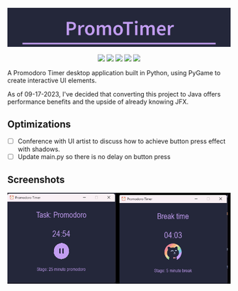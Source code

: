 
<p align="center">
  <img src="assets/logo.png">
</p>

<p align="center">
  <img src="https://img.shields.io/github/license/nuiben/promodoro?style=for-the-badge">
  <img src="https://img.shields.io/github/stars/nuiben/promodoro?style=for-the-badge">
  <img src="https://img.shields.io/github/issues/nuiben/promodoro?color=blueviolet&style=for-the-badge">
  <img src="https://img.shields.io/github/forks/nuiben/promodoro?color=teal&style=for-the-badge">
  <img src="https://img.shields.io/github/issues-pr/nuiben/promodoro?color=tomato&style=for-the-badge">
</p>


A Promodoro Timer desktop application built in Python, using PyGame to create interactive UI elements.

As of 09-17-2023, I've decided that converting this project to Java offers performance benefits and the upside of already knowing JFX.

## Optimizations
- [ ] Conference with UI artist to discuss how to achieve button press effect with shadows.
- [ ] Update main.py so there is no delay on button press

## Screenshots

![App Screenshot](assets/visual1.png)
